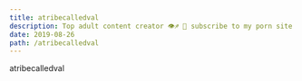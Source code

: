 ```yaml
---
title: atribecalledval
description: Top adult content creator 👁♐️ 👑 subscribe to my porn site below IG Missskaylax
date: 2019-08-26
path: /atribecalledval
---
```


atribecalledval